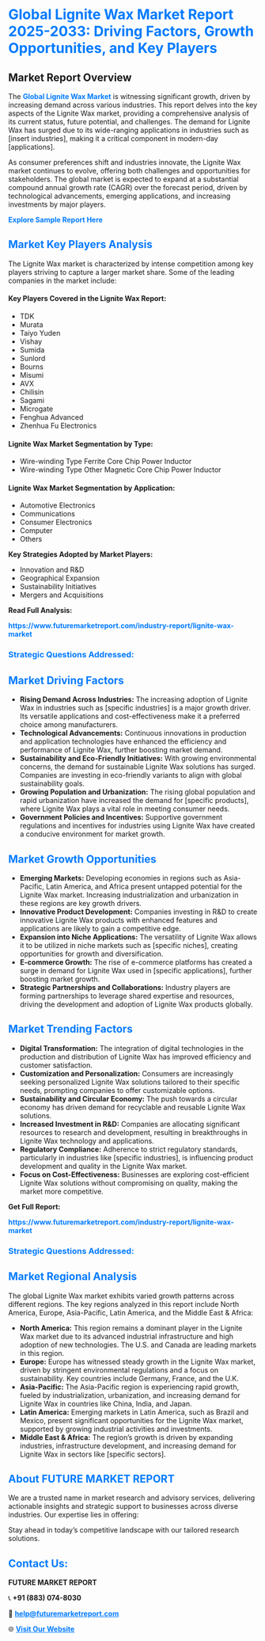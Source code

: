 <h1 style="color: #007BFF;">Global Lignite Wax Market Report 2025-2033: Driving Factors, Growth Opportunities, and Key Players</h1>

<section id="overview">
<h2>Market Report Overview</h2>
<p>The <a href="https://www.futuremarketreport.com/industry-report/lignite-wax-market" style="color: #007BFF; text-decoration: none;"><strong>Global Lignite Wax Market</strong></a> is witnessing significant growth, driven by increasing demand across various industries. This report delves into the key aspects of the Lignite Wax market, providing a comprehensive analysis of its current status, future potential, and challenges. The demand for Lignite Wax has surged due to its wide-ranging applications in industries such as [insert industries], making it a critical component in modern-day [applications].</p>
<p>As consumer preferences shift and industries innovate, the Lignite Wax market continues to evolve, offering both challenges and opportunities for stakeholders. The global market is expected to expand at a substantial compound annual growth rate (CAGR) over the forecast period, driven by technological advancements, emerging applications, and increasing investments by major players.</p>
</section>

<section id="overview">
<p><a href="https://www.futuremarketreport.com/request-sample/reportId=37821" style="color: #007BFF; text-decoration: none;"><strong>Explore Sample Report Here</strong></a></p>
</section>

<section id="key-players">
<h2 style="color: #007BFF;">Market Key Players Analysis</h2>
<p>The Lignite Wax market is characterized by intense competition among key players striving to capture a larger market share. Some of the leading companies in the market include:</p>
<h4>Key Players Covered in the Lignite Wax Report:</h4>
<ul><li>TDK</li><li>Murata</li><li>Taiyo Yuden</li><li>Vishay</li><li>Sumida</li><li>Sunlord</li><li>Bourns</li><li>Misumi</li><li>AVX</li><li>Chilisin</li><li>Sagami</li><li>Microgate</li><li>Fenghua Advanced</li><li>Zhenhua Fu Electronics</li></ul>
<h4>Lignite Wax Market Segmentation by Type:</h4>
<ul><li>Wire-winding Type Ferrite Core Chip Power Inductor</li><li>Wire-winding Type Other Magnetic Core Chip Power Inductor</li></ul>

<h4>Lignite Wax Market Segmentation by Application:</h4>
<ul><li>Automotive Electronics</li><li>Communications</li><li>Consumer Electronics</li><li>Computer</li><li>Others</li></ul>
<p><strong>Key Strategies Adopted by Market Players:</strong></p>
<ul>
<li>Innovation and R&D</li>
<li>Geographical Expansion</li>
<li>Sustainability Initiatives</li>
<li>Mergers and Acquisitions</li>
</ul>
</section>

<section>
<p><strong>Read Full Analysis: </strong></p><a href="https://www.futuremarketreport.com/industry-report/lignite-wax-market" style="color: #007BFF; text-decoration: none;"><strong>https://www.futuremarketreport.com/industry-report/lignite-wax-market</strong></a>
<h3 style="color: #007BFF;">Strategic Questions Addressed:</h3>
</section>

<section id="driving-factors">
<h2 style="color: #007BFF;">Market Driving Factors</h2>
<ul>
<li><strong>Rising Demand Across Industries:</strong> The increasing adoption of Lignite Wax in industries such as [specific industries] is a major growth driver. Its versatile applications and cost-effectiveness make it a preferred choice among manufacturers.</li>
<li><strong>Technological Advancements:</strong> Continuous innovations in production and application technologies have enhanced the efficiency and performance of Lignite Wax, further boosting market demand.</li>
<li><strong>Sustainability and Eco-Friendly Initiatives:</strong> With growing environmental concerns, the demand for sustainable Lignite Wax solutions has surged. Companies are investing in eco-friendly variants to align with global sustainability goals.</li>
<li><strong>Growing Population and Urbanization:</strong> The rising global population and rapid urbanization have increased the demand for [specific products], where Lignite Wax plays a vital role in meeting consumer needs.</li>
<li><strong>Government Policies and Incentives:</strong> Supportive government regulations and incentives for industries using Lignite Wax have created a conducive environment for market growth.</li>
</ul>
</section>

<section id="growth-opportunities">
<h2 style="color: #007BFF;">Market Growth Opportunities</h2>
<ul>
<li><strong>Emerging Markets:</strong> Developing economies in regions such as Asia-Pacific, Latin America, and Africa present untapped potential for the Lignite Wax market. Increasing industrialization and urbanization in these regions are key growth drivers.</li>
<li><strong>Innovative Product Development:</strong> Companies investing in R&D to create innovative Lignite Wax products with enhanced features and applications are likely to gain a competitive edge.</li>
<li><strong>Expansion into Niche Applications:</strong> The versatility of Lignite Wax allows it to be utilized in niche markets such as [specific niches], creating opportunities for growth and diversification.</li>
<li><strong>E-commerce Growth:</strong> The rise of e-commerce platforms has created a surge in demand for Lignite Wax used in [specific applications], further boosting market growth.</li>
<li><strong>Strategic Partnerships and Collaborations:</strong> Industry players are forming partnerships to leverage shared expertise and resources, driving the development and adoption of Lignite Wax products globally.</li>
</ul>
</section>

<section id="trending-factors">
<h2 style="color: #007BFF;">Market Trending Factors</h2>
<ul>
<li><strong>Digital Transformation:</strong> The integration of digital technologies in the production and distribution of Lignite Wax has improved efficiency and customer satisfaction.</li>
<li><strong>Customization and Personalization:</strong> Consumers are increasingly seeking personalized Lignite Wax solutions tailored to their specific needs, prompting companies to offer customizable options.</li>
<li><strong>Sustainability and Circular Economy:</strong> The push towards a circular economy has driven demand for recyclable and reusable Lignite Wax solutions.</li>
<li><strong>Increased Investment in R&D:</strong> Companies are allocating significant resources to research and development, resulting in breakthroughs in Lignite Wax technology and applications.</li>
<li><strong>Regulatory Compliance:</strong> Adherence to strict regulatory standards, particularly in industries like [specific industries], is influencing product development and quality in the Lignite Wax market.</li>
<li><strong>Focus on Cost-Effectiveness:</strong> Businesses are exploring cost-efficient Lignite Wax solutions without compromising on quality, making the market more competitive.</li>
</ul>
</section>

<section>
<p><strong>Get Full Report: </strong></p><a href="https://www.futuremarketreport.com/industry-report/lignite-wax-market" style="color: #007BFF; text-decoration: none;"><strong>https://www.futuremarketreport.com/industry-report/lignite-wax-market</strong></a>
<h3 style="color: #007BFF;">Strategic Questions Addressed:</h3>
</section>


<section id="regional-analysis">
<h2 style="color: #007BFF;">Market Regional Analysis</h2>
<p>The global Lignite Wax market exhibits varied growth patterns across different regions. The key regions analyzed in this report include North America, Europe, Asia-Pacific, Latin America, and the Middle East & Africa:</p>
<ul>
<li><strong>North America:</strong> This region remains a dominant player in the Lignite Wax market due to its advanced industrial infrastructure and high adoption of new technologies. The U.S. and Canada are leading markets in this region.</li>
<li><strong>Europe:</strong> Europe has witnessed steady growth in the Lignite Wax market, driven by stringent environmental regulations and a focus on sustainability. Key countries include Germany, France, and the U.K.</li>
<li><strong>Asia-Pacific:</strong> The Asia-Pacific region is experiencing rapid growth, fueled by industrialization, urbanization, and increasing demand for Lignite Wax in countries like China, India, and Japan.</li>
<li><strong>Latin America:</strong> Emerging markets in Latin America, such as Brazil and Mexico, present significant opportunities for the Lignite Wax market, supported by growing industrial activities and investments.</li>
<li><strong>Middle East & Africa:</strong> The region’s growth is driven by expanding industries, infrastructure development, and increasing demand for Lignite Wax in sectors like [specific sectors].</li>
</ul>
</section>

<footer>
<h2 style="color: #007BFF;">About FUTURE MARKET REPORT</h2>
<p>We are a trusted name in market research and advisory services, delivering actionable insights and strategic support to businesses across diverse industries. Our expertise lies in offering:</p>

<p>Stay ahead in today’s competitive landscape with our tailored research solutions.</p>

<h2 style="color: #007BFF;">Contact Us:</h2>
<p><strong>FUTURE MARKET REPORT</strong></p>
<p>📞 <strong>+91 (883) 074-8030</strong></p>
<p>📧 <strong><a href="mailto:help@futuremarketreport.com" style="color: #007BFF;">help@futuremarketreport.com</a></strong></p>
<p>🌐 <strong><a href="https://www.futuremarketreport.com/" style="color: #007BFF;">Visit Our Website</a></strong></p>
</footer>